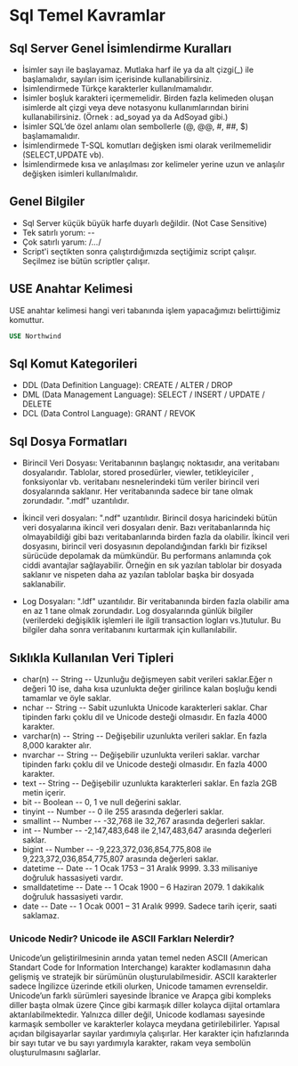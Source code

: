 # Sql Temel Kavramlar

## Sql Server Genel İsimlendirme Kuralları

* İsimler sayı ile başlayamaz. Mutlaka harf ile ya da alt çizgi(_) ile başlamalıdır, sayıları isim içerisinde kullanabilirsiniz.
* İsimlendirmede Türkçe karakterler kullanılmamalıdır.
* İsimler boşluk karakteri içermemelidir. Birden fazla kelimeden oluşan isimlerde alt çizgi veya deve notasyonu kullanımlarından birini kullanabilirsiniz. (Örnek : ad_soyad ya da AdSoyad gibi.)
* İsimler SQL’de özel anlamı olan sembollerle (@, @@, #, ##, $) başlamamalıdır.
* İsimlendirmede T-SQL komutları değişken ismi olarak verilmemelidir (SELECT,UPDATE vb).
* İsimlendirmede kısa ve anlaşılması zor kelimeler yerine uzun ve anlaşılır değişken isimleri kullanılmalıdır.

## Genel Bilgiler

* Sql Server küçük büyük harfe duyarlı değildir. (Not Case Sensitive)
* Tek satırlı yorum: --
* Çok satırlı yarum: /*...*/
* Script'i seçtikten sonra çalıştırdığımızda seçtiğimiz script çalışır. Seçilmez ise bütün  scriptler çalışır.

## USE Anahtar Kelimesi

USE anahtar kelimesi hangi veri tabanında işlem yapacağımızı belirttiğimiz komuttur. 

```sql
USE Northwind
```

## Sql Komut Kategorileri

* DDL (Data Definition Language): CREATE / ALTER / DROP
* DML (Data Management Language): SELECT / INSERT / UPDATE / DELETE
* DCL (Data Control Language): GRANT / REVOK

## Sql Dosya Formatları

* Birincil Veri Dosyası: Veritabanının başlangıç ​​noktasıdır, ana veritabanı dosyalarıdır. Tablolar, stored prosedürler, viewler, tetikleyiciler , fonksiyonlar vb. veritabanı nesnelerindeki tüm veriler birincil veri dosyalarında saklanır. Her veritabanında sadece bir tane olmak zorundadır.  ".mdf" uzantılıdır.

* İkincil veri dosyaları: ".ndf" uzantılıdır. Birincil dosya haricindeki bütün veri dosyalarına ikincil veri dosyaları denir. Bazı veritabanlarında hiç olmayabildiği gibi bazı veritabanlarında birden fazla da olabilir.  İkincil veri dosyasını, birincil veri dosyasının depolandığından farklı bir fiziksel sürücüde depolamak da mümkündür. Bu performans anlamında çok ciddi avantajlar sağlayabilir. Örneğin en sık yazılan tablolar bir dosyada saklanır ve nispeten daha az yazılan tablolar başka bir dosyada saklanabilir.

* Log Dosyaları: ".ldf" uzantılıdır. Bir veritabanında birden fazla olabilir ama en az 1 tane olmak zorundadır. Log dosyalarında günlük bilgiler (verilerdeki değişiklik işlemleri ile ilgili transaction logları vs.)tutulur. Bu bilgiler daha sonra veritabanını kurtarmak için kullanılabilir.

## Sıklıkla Kullanılan Veri Tipleri

* char(n) -- String -- Uzunluğu değişmeyen sabit verileri saklar.Eğer n değeri 10 ise, daha kısa uzunlukta değer girilince kalan boşluğu kendi tamamlar ve öyle saklar.
* nchar -- String -- Sabit uzunlukta Unicode karakterleri saklar. Char tipinden farkı çoklu dil ve Unicode desteği olmasıdır. En fazla 4000 karakter.
* varchar(n) -- String --	Değişebilir uzunlukta verileri saklar. En fazla 8,000 karakter alır. 
* nvarchar -- String -- Değişebilir uzunlukta verileri saklar. varchar tipinden farkı çoklu dil ve Unicode desteği olmasıdır. En fazla 4000 karakter.
* text -- String -- Değişebilir uzunlukta karakterleri saklar. En fazla 2GB metin içerir.
* bit -- Boolean -- 0, 1 ve null değerini saklar.
* tinyint -- Number -- 0 ile 255 arasında değerleri saklar.
* smallint --	Number -- -32,768 ile 32,767 arasında değerleri saklar.
* int -- Number -- -2,147,483,648 ile 2,147,483,647 arasında değerleri saklar.
* bigint -- Number --	-9,223,372,036,854,775,808 ile 9,223,372,036,854,775,807 arasında değerleri saklar.
* datetime -- Date --	1 Ocak 1753 – 31 Aralık 9999. 3.33 milisaniye doğruluk hassasiyeti vardır.
* smalldatetime -- Date -- 1 Ocak 1900 – 6 Haziran 2079. 1 dakikalık doğruluk hassasiyeti vardır.
* date -- Date --	1 Ocak 0001 – 31 Aralık 9999. Sadece tarih içerir, saati saklamaz.

### Unicode Nedir? Unicode ile ASCII Farkları Nelerdir? 
Unicode’un geliştirilmesinin arında yatan temel neden ASCII (American Standart Code for Information Interchange) karakter kodlamasının daha gelişmiş ve stratejik bir sürümünün oluşturulabilmesidir. ASCII karakterler sadece İngilizce üzerinde etkili olurken, Unicode tamamen evrenseldir. Unicode’un farklı sürümleri sayesinde İbranice ve Arapça gibi kompleks diller başta olmak üzere Çince gibi karmaşık diller kolayca dijital ortamlara aktarılabilmektedir. Yalnızca diller değil, Unicode kodlaması sayesinde karmaşık semboller ve karakterler kolayca meydana getirilebilirler. Yapısal açıdan bilgisayarlar sayılar yardımıyla çalışırlar. Her karakter için hafızlarında bir sayı tutar ve bu sayı yardımıyla karakter, rakam veya sembolün oluşturulmasını sağlarlar.









